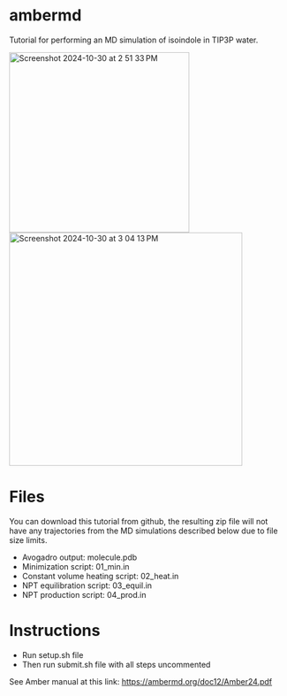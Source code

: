 # ambermd
Tutorial for performing an MD simulation of isoindole in TIP3P water.

<img width="326" alt="Screenshot 2024-10-30 at 2 51 33 PM" src="https://github.com/user-attachments/assets/74436583-466c-4d35-889e-9a76e167988f">
<img width="422" alt="Screenshot 2024-10-30 at 3 04 13 PM" src="https://github.com/user-attachments/assets/d4d5aae9-1b5f-442a-9ffb-b51bbfab8be0">

# Files
You can download this tutorial from github, the resulting zip file will not have any trajectories from the MD simulations described below due to file size limits.
* Avogadro output: molecule.pdb 
* Minimization script: 01_min.in 
* Constant volume heating script: 02_heat.in
* NPT equilibration script: 03_equil.in
* NPT production script: 04_prod.in

# Instructions
* Run setup.sh file
* Then run submit.sh file with all steps uncommented

See Amber manual at this link: https://ambermd.org/doc12/Amber24.pdf
